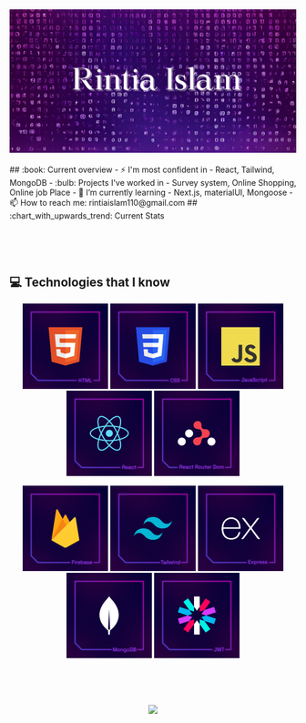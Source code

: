 <img src="https://raw.githubusercontent.com/rintia/rintia/main/images/banner.PNG" />
<br/> <br/>
## :book: Current overview
- ⚡ I'm most confident in - React, Tailwind, MongoDB
- :bulb: Projects I've worked in - Survey system, Online Shopping, Online job Place
- 🌱 I’m currently learning - Next.js, materialUI, Mongoose
- 📫 How to reach me: rintiaislam110@gmail.com
## :chart_with_upwards_trend: Current Stats

<br /> <br/> <br/>
## :computer: Technologies that I know

<p align="center">
<img height="150" src="https://raw.githubusercontent.com/rintia/rintia/main/images/HTML.png"/>
<img height="150" src="https://raw.githubusercontent.com/rintia/rintia/main/images/CSS.png"/>
<img height="150" src="https://raw.githubusercontent.com/rintia/rintia/main/images/JavaScript.png"/>
<img height="150" src="https://raw.githubusercontent.com/rintia/rintia/main/images/React.png"/>

<img height="150" src="https://raw.githubusercontent.com/rintia/rintia/main/images/ReactRouterDom.png"/>

</p>
<p align="center">
<img height="150" src="https://raw.githubusercontent.com/rintia/rintia/main/images/Firebase.png"/>
<img height="150" src="https://raw.githubusercontent.com/rintia/rintia/main/images/Tailwind.png"/>
<img height="150" src="https://raw.githubusercontent.com/rintia/rintia/main/images/Express.png"/>
<img height="150" src="https://raw.githubusercontent.com/rintia/rintia/main/images/MongoDB.png"/>
<img height="150" src="https://raw.githubusercontent.com/rintia/rintia/main/images/JWT.png"/>
</p>


 <br/><br/> <br/>

 <p align="center">
  <img width="60%" src="https://github-readme-streak-stats.herokuapp.com?user=rintia&theme=modern-lilac" />
</p>

 
 <br/>





